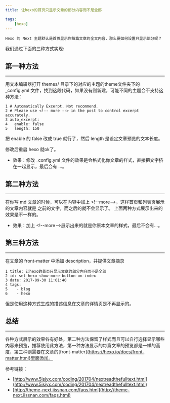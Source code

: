 ```yaml
---
title: 让hexo的首页只显示文章的部分内容而不是全部

tags:
	[hexo]
---
```


	Hexo 的 Next 主题默认是首页显示你每篇文章的全文内容，那么要如何设置只显示部分呢？

我们通过下面的三种方式实现:

## 第一种方法
---
用文本编辑器打开 themes/ 目录下的对应的主题的theme文件夹下的 _config.yml 文件，找到这段代码，如果没有则新建，可能不同的主题会不支持这种方法：

```
1 # Automatically Excerpt. Not recommend.
2 # Please use <!-- more --> in the post to control excerpt accurately.
3 auto_excerpt:
4   enable: false
5   length: 150
```
把 enable 的 false 改成 true 就行了，然后 length 是设定文章预览的文本长度。
<!--more-->
修改后重启 hexo 就ok了。

* 效果：修改 _config.yml 文件的效果是会格式化你文章的样式，直接把文字挤在一起显示，最后会有 …。

## 第二种方法
--- 
  在你写 md 文章的时候，可以在内容中加上 <\!--more--\>，这样首页和列表页展示的文章内容就是 <!--more--> 之前的文字，而之后的就不会显示了。
  上面两种方式展示出来的效果是不一样的。

* 效果：加上 <\!--more--\>展示出来的就是你原本文章的样式，最后不会有…。

## 第三种方法
---

在文章的 front-matter 中添加 description，并提供文章摘录
```
1 title: 让hexo的首页只显示文章的部分内容而不是全部
2 id: set-hexo-show-more-button-on-index
3 date: 2017-09-30 11:01:40
4 tags:
5    - blog
6    - hexo
```
但是使用这种方式生成的描述信息在文章的详情页是不再显示的。

## 总结
---
各种方式展示的效果各有好处，第二种方法保留了样式而且可以自行选择显示哪些内容来预览，推荐使用此方法，第一种方法显示的每篇文章的预览都是一样的高度，第三种则需要在文章的[front-matter]{https://hexo.io/docs/front-matter.html}里面添加。

参考链接：
* [http://www.5isjyx.com/coding/201704/nextreadthefulltext.html](http://www.5isjyx.com/coding/201704/nextreadthefulltext.html)
* [http://theme-next.iissnan.com/faqs.html](http://theme-next.iissnan.com/faqs.html)
